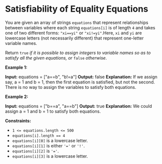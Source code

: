 # Satisfiability of Equality Equations
You are given an array of strings  `equations`  that represent relationships between variables where each string  `equations[i]`  is of length  `4`  and takes one of two different forms:  `"xi==yi"`  or  `"xi!=yi"`.Here,  `xi`  and  `yi`  are lowercase letters (not necessarily different) that represent one-letter variable names.

Return  `true` _if it is possible to assign integers to variable names so as to satisfy all the given equations, or_ `false` _otherwise_.

**Example 1:**

**Input:** equations = ["a==b", "b!=a"]
**Output:** false
**Explanation:** If we assign say, a = 1 and b = 1, then the first equation is satisfied, but not the second.
There is no way to assign the variables to satisfy both equations.

**Example 2:**

**Input:** equations = ["b==a", "a==b"]
**Output:** true
**Explanation:** We could assign a = 1 and b = 1 to satisfy both equations.

**Constraints:**

-   `1 <= equations.length <= 500`
-   `equations[i].length == 4`
-   `equations[i][0]`  is a lowercase letter.
-   `equations[i][1]`  is either  `'='`  or  `'!'`.
-   `equations[i][2]`  is  `'='`.
-   `equations[i][3]`  is a lowercase letter.